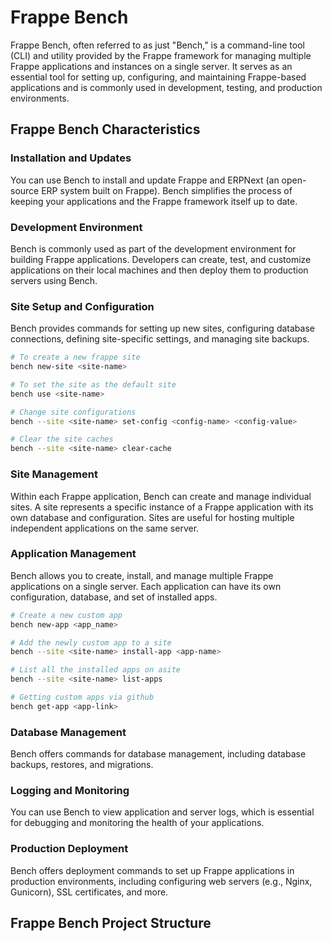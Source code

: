 # Frappe Bench

Frappe Bench, often referred to as just "Bench," is a command-line tool (CLI) and utility provided by the Frappe framework for managing multiple Frappe applications and instances on a single server. It serves as an essential tool for setting up, configuring, and maintaining Frappe-based applications and is commonly used in development, testing, and production environments.

## Frappe Bench Characteristics

### Installation and Updates

You can use Bench to install and update Frappe and ERPNext (an open-source ERP system built on Frappe). Bench simplifies the process of keeping your applications and the Frappe framework itself up to date.

### Development Environment

Bench is commonly used as part of the development environment for building Frappe applications. Developers can create, test, and customize applications on their local machines and then deploy them to production servers using Bench.

### Site Setup and Configuration

Bench provides commands for setting up new sites, configuring database connections, defining site-specific settings, and managing site backups.

```sh
# To create a new frappe site
bench new-site <site-name>

# To set the site as the default site
bench use <site-name>

# Change site configurations
bench --site <site-name> set-config <config-name> <config-value>

# Clear the site caches
bench --site <site-name> clear-cache
```

### Site Management

Within each Frappe application, Bench can create and manage individual sites. A site represents a specific instance of a Frappe application with its own database and configuration. Sites are useful for hosting multiple independent applications on the same server.

### Application Management

Bench allows you to create, install, and manage multiple Frappe applications on a single server. Each application can have its own configuration, database, and set of installed apps.

```sh
# Create a new custom app
bench new-app <app_name>

# Add the newly custom app to a site
bench --site <site-name> install-app <app-name>

# List all the installed apps on asite
bench --site <site-name> list-apps

# Getting custom apps via github
bench get-app <app-link>

```

### Database Management

Bench offers commands for database management, including database backups, restores, and migrations.

### Logging and Monitoring

You can use Bench to view application and server logs, which is essential for debugging and monitoring the health of your applications.

### Production Deployment

Bench offers deployment commands to set up Frappe applications in production environments, including configuring web servers (e.g., Nginx, Gunicorn), SSL certificates, and more.

## Frappe Bench Project Structure
